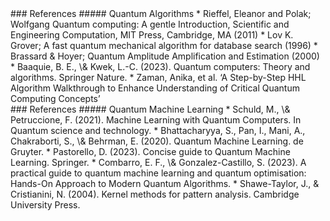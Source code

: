 <section data-markdown>
### References
##### Quantum Algorithms
* Rieffel, Eleanor and Polak; Wolfgang Quantum computing: A gentle Introduction, Scientific and Engineering Computation, MIT Press, Cambridge, MA (2011)
* Lov K. Grover; A fast quantum mechanical algorithm for database search (1996)
* Brassard & Hoyer; Quantum Amplitude Amplification and Estimation (2000)
*  Baaquie, B. E., \& Kwek, L.-C. (2023). Quantum computers: Theory and algorithms. Springer Nature.
* Zaman, Anika, et al. ‘A Step-by-Step HHL Algorithm Walkthrough to Enhance Understanding of Critical Quantum Computing Concepts’
</section>
<section data-markdown>
### References
##### Quantum Machine Learning
* Schuld, M., \& Petruccione, F. (2021). Machine Learning with Quantum Computers. In Quantum science and technology.
* Bhattacharyya, S., Pan, I., Mani, A., Chakraborti, S., \& Behrman, E. (2020). Quantum Machine Learning. de Gruyter.
* Pastorello, D. (2023). Concise guide to Quantum Machine Learning. Springer.
* Combarro, E. F., \& Gonzalez-Castillo, S. (2023). A practical guide to quantum machine learning and quantum optimisation: Hands-On Approach to Modern Quantum Algorithms.
* Shawe-Taylor, J., & Cristianini, N. (2004). Kernel methods for pattern analysis. Cambridge University Press.
</section>


